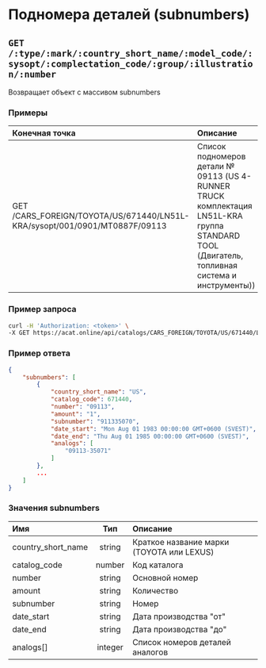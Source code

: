 # Подномера деталей (subnumbers)

## `GET /:type/:mark/:country_short_name/:model_code/:sysopt/:complectation_code/:group/:illustration/:number`

Возвращает объект с массивом subnumbers

### Примеры

| Конечная точка | Описание |
| :---- | :--------------- |
| GET /CARS_FOREIGN/TOYOTA/US/671440/LN51L-KRA/sysopt/001/0901/MT0887F/09113 | Список подномеров детали № 09113 (US 4-RUNNER TRUCK комплектация LN51L-KRA группа STANDARD TOOL (Двигатель, топливная система и инструменты)) |

### Пример запроса

```bash
curl -H 'Authorization: <token>' \
-X GET https://acat.online/api/catalogs/CARS_FOREIGN/TOYOTA/US/671440/LN51L-KRA/sysopt/001/0901/MT0887F/09113
```

### Пример ответа

```json
{
    "subnumbers": [
        {
            "country_short_name": "US",
            "catalog_code": 671440,
            "number": "09113",
            "amount": "1",
            "subnumber": "911335070",
            "date_start": "Mon Aug 01 1983 00:00:00 GMT+0600 (SVEST)",
            "date_end": "Thu Aug 01 1985 00:00:00 GMT+0600 (SVEST)",
            "analogs": [
                "09113-35071"
            ]
        },
        ...
    ]
}
```

### Значения subnumbers

| Имя | Тип | Описание |
| :---- | :------: | :--------------- |
| country_short_name | string | Краткое название марки (TOYOTA или LEXUS) |
| catalog_code | number | Код каталога |
| number | string | Основной номер |
| amount | string | Количество |
| subnumber | string | Номер |
| date_start | string | Дата производства "от" |
| date_end | string | Дата производства "до" |
| analogs[] | integer | Список номеров деталей аналогов |

